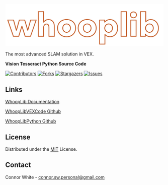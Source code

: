 ![WhoopLib Logo](/.img/WhoopLibWhite.png)

<!-- PROJECT SHIELDS -->
<!--
*** I'm using markdown "reference style" links for readability.
*** Reference links are enclosed in brackets [ ] instead of parentheses ( ).
*** See the bottom of this document for the declaration of the reference variables
*** for contributors-url, forks-url, etc. This is an optional, concise syntax you may use.
*** https://www.markdownguide.org/basic-syntax/#reference-style-links
-->

The most advanced SLAM solution in VEX.

**Vision Tesseract Python Source Code**

[![Contributors][contributors-shield]][contributors-url]
[![Forks][forks-shield]][forks-url]
[![Stargazers][stars-shield]][stars-url]
[![Issues][issues-shield]][issues-url]

## Links

[WhoopLib Documentation](https://CorniiDog.github.io/WhoopLib/)

[WhoopLibVEXCode Github](https://github.com/CorniiDog/WhoopLibVEXCode)

[WhoopLibPython Github](https://github.com/CorniiDog/WhoopLibPython)
<!-- LICENSE -->
## License

Distributed under the [MIT](https://choosealicense.com/licenses/mit/) License.

<!-- CONTACT -->
## Contact

Connor White - connor.sw.personal@gmail.com

<!-- MARKDOWN LINKS & IMAGES -->
<!-- https://www.markdownguide.org/basic-syntax/#reference-style-links -->
[contributors-shield]: https://img.shields.io/github/contributors/CorniiDog/WhoopLibPython.svg?style=for-the-badge
[contributors-url]: https://github.com/CorniiDog/WhoopLibPython/graphs/contributors
[forks-shield]: https://img.shields.io/github/forks/CorniiDog/WhoopLibPython.svg?style=for-the-badge
[forks-url]: https://github.com/CorniiDog/WhoopLibPython/network/members
[stars-shield]: https://img.shields.io/github/stars/CorniiDog/WhoopLibPython.svg?style=for-the-badge
[stars-url]: https://github.com/CorniiDog/WhoopLibPython/stargazers
[issues-shield]: https://img.shields.io/github/issues/CorniiDog/WhoopLibPython.svg?style=for-the-badge
[issues-url]: https://github.com/CorniiDog/WhoopLibPython/issues
[license-shield]: https://img.shields.io/github/license/CorniiDog/WhoopLibPython.svg?style=for-the-badge
[license-url]: https://github.com/CorniiDog/WhoopLibPython/blob/master/LICENSE

